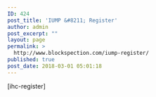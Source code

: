 ```yaml
---
ID: 424
post_title: 'IUMP &#8211; Register'
author: admin
post_excerpt: ""
layout: page
permalink: >
  http://www.blockspection.com/iump-register/
published: true
post_date: 2018-03-01 05:01:18
---
```

[ihc-register]